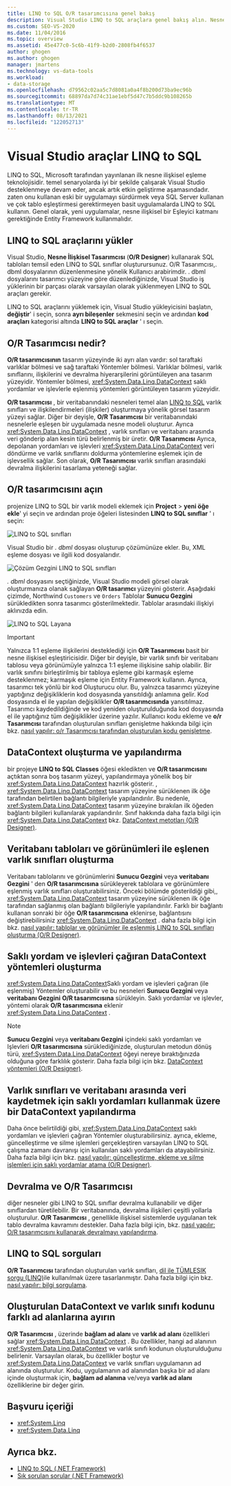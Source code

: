 ```yaml
---
title: LINQ to SQL O/R tasarımcısına genel bakış
description: Visual Studio LINQ to SQL araçlara genel bakış alın. Nesne İlişkisel Tasarımcısı (O/R Designer) hakkında bilgi edinin.
ms.custom: SEO-VS-2020
ms.date: 11/04/2016
ms.topic: overview
ms.assetid: 45e477c0-5c6b-41f9-b2d0-2808fb4f6537
author: ghogen
ms.author: ghogen
manager: jmartens
ms.technology: vs-data-tools
ms.workload:
- data-storage
ms.openlocfilehash: d79562c02aa5c7d8081a0a4f8b200d73ba9ec96b
ms.sourcegitcommit: 68897da7d74c31ae1ebf5d47c7b5ddc9b108265b
ms.translationtype: MT
ms.contentlocale: tr-TR
ms.lasthandoff: 08/13/2021
ms.locfileid: "122052713"
---
```

# <a name="linq-to-sql-tools-in-visual-studio"></a>Visual Studio araçlar LINQ to SQL

LINQ to SQL, Microsoft tarafından yayınlanan ilk nesne ilişkisel eşleme teknolojisidir. temel senaryolarda iyi bir şekilde çalışarak Visual Studio desteklenmeye devam eder, ancak artık etkin geliştirme aşamasındadır. zaten onu kullanan eski bir uygulamayı sürdürmek veya SQL Server kullanan ve çok tablo eşleştirmesi gerektirmeyen basit uygulamalarda LINQ to SQL kullanın. Genel olarak, yeni uygulamalar, nesne ilişkisel bir Eşleyici katmanı gerektiğinde Entity Framework kullanmalıdır.

## <a name="install-the-linq-to-sql-tools"></a>LINQ to SQL araçlarını yükler

Visual Studio, **Nesne İlişkisel Tasarımcısı** (**O/R Designer**) kullanarak SQL tabloları temsil eden LINQ to SQL sınıflar oluşturursunuz. O/R Tasarımcısı,. dbml dosyalarının düzenlenmesine yönelik Kullanıcı arabirimdir. . dbml dosyalarını tasarımcı yüzeyine göre düzenlediğinizde, Visual Studio iş yüklerinin bir parçası olarak varsayılan olarak yüklenmeyen LINQ to SQL araçları gerekir.

LINQ to SQL araçlarını yüklemek için, Visual Studio yükleyicisini başlatın, **değiştir**' i seçin, sonra **ayrı bileşenler** sekmesini seçin ve ardından **kod araçları** kategorisi altında **LINQ to SQL araçlar** ' ı seçin.

## <a name="what-is-the-or-designer"></a>O/R Tasarımcısı nedir?

**O/R tasarımcısının** tasarım yüzeyinde iki ayrı alan vardır: sol taraftaki varlıklar bölmesi ve sağ taraftaki Yöntemler bölmesi. Varlıklar bölmesi, varlık sınıflarını, ilişkilerini ve devralma hiyerarşilerini görüntüleyen ana tasarım yüzeyidir. Yöntemler bölmesi, <xref:System.Data.Linq.DataContext> saklı yordamlar ve işlevlerle eşlenmiş yöntemleri görüntüleyen tasarım yüzeyidir.

**O/R tasarımcısı** , bir veritabanındaki nesneleri temel alan [LINQ to SQL](/dotnet/framework/data/adonet/sql/linq/index) varlık sınıfları ve ilişkilendirmeleri (ilişkiler) oluşturmaya yönelik görsel tasarım yüzeyi sağlar. Diğer bir deyişle, **O/R Tasarımcısı** bir veritabanındaki nesnelerle eşleşen bir uygulamada nesne modeli oluşturur. Ayrıca <xref:System.Data.Linq.DataContext> , varlık sınıfları ve veritabanı arasında veri gönderip alan kesin türü belirlenmiş bir üretir. **O/R Tasarımcısı** Ayrıca, depolanan yordamları ve işlevleri <xref:System.Data.Linq.DataContext> veri döndürme ve varlık sınıflarını doldurma yöntemlerine eşlemek için de işlevsellik sağlar. Son olarak, **O/R Tasarımcısı** varlık sınıfları arasındaki devralma ilişkilerini tasarlama yeteneği sağlar.

## <a name="open-the-or-designer"></a>O/R tasarımcısını açın

projenize LINQ to SQL bir varlık modeli eklemek için **Project**  >  **yeni öğe ekle**' yi seçin ve ardından proje öğeleri listesinden **LINQ to SQL sınıflar** ' ı seçin:

![LINQ to SQL sınıfları](../data-tools/media/raddata-linq-to-sql-classes.png)

Visual Studio bir *. dbml* dosyası oluşturup çözümünüze ekler. Bu, XML eşleme dosyası ve ilgili kod dosyalarıdır.

![Çözüm Gezgini LINQ to SQL sınıfları](../data-tools/media/raddata-linq-to-sql-classes-in-solution-explorer.png)

*. dbml* dosyasını seçtiğinizde, Visual Studio modeli görsel olarak oluşturmanıza olanak sağlayan **O/R tasarımcı** yüzeyini gösterir. Aşağıdaki çizimde, Northwind `Customers` ve `Orders` Tablolar **Sunucu Gezgini** sürükledikten sonra tasarımcı gösterilmektedir. Tablolar arasındaki ilişkiyi aklınızda edin.

![LINQ to SQL Layana](../data-tools/media/raddata-linq-to-sql-designer.png)

> [!IMPORTANT]
> Yalnızca 1:1 eşleme ilişkilerini desteklediği için **O/R Tasarımcısı** basit bir nesne ilişkisel eşleştiricisidir. Diğer bir deyişle, bir varlık sınıfı bir veritabanı tablosu veya görünümüyle yalnızca 1:1 eşleme ilişkisine sahip olabilir. Bir varlık sınıfını birleştirilmiş bir tabloya eşleme gibi karmaşık eşleme desteklenmez; karmaşık eşleme için Entity Framework kullanın. Ayrıca, tasarımcı tek yönlü bir kod Oluşturucu olur. Bu, yalnızca tasarımcı yüzeyine yaptığınız değişikliklerin kod dosyasında yansıtıldığı anlamına gelir. Kod dosyasında el ile yapılan değişiklikler **O/R tasarımcısında** yansıtılmaz. Tasarımcı kaydedildiğinde ve kod yeniden oluşturulduğunda kod dosyasında el ile yaptığınız tüm değişiklikler üzerine yazılır. Kullanıcı kodu ekleme ve **o/r Tasarımcısı** tarafından oluşturulan sınıfları genişletme hakkında bilgi için bkz. [nasıl yapılır: o/r Tasarımcısı tarafından oluşturulan kodu genişletme](../data-tools/how-to-extend-code-generated-by-the-o-r-designer.md).

## <a name="create-and-configure-the-datacontext"></a>DataContext oluşturma ve yapılandırma

bir projeye **LINQ to SQL Classes** öğesi ekledikten ve **O/R tasarımcısını** açtıktan sonra boş tasarım yüzeyi, yapılandırmaya yönelik boş bir <xref:System.Data.Linq.DataContext> hazırlık gösterir. , <xref:System.Data.Linq.DataContext> tasarım yüzeyine sürüklenen ilk öğe tarafından belirtilen bağlantı bilgileriyle yapılandırılır. Bu nedenle, <xref:System.Data.Linq.DataContext> tasarım yüzeyine bırakılan ilk öğeden bağlantı bilgileri kullanılarak yapılandırılır. Sınıf hakkında daha fazla bilgi için <xref:System.Data.Linq.DataContext> bkz. [DataContext metotları (O/R Designer)](../data-tools/datacontext-methods-o-r-designer.md).

## <a name="create-entity-classes-that-map-to-database-tables-and-views"></a>Veritabanı tabloları ve görünümleri ile eşlenen varlık sınıfları oluşturma

Veritabanı tablolarını ve görünümlerini **Sunucu Gezgini** veya **veritabanı Gezgini** ' den **O/R tasarımcısına** sürükleyerek tablolara ve görünümlere eşlenmiş varlık sınıfları oluşturabilirsiniz. Önceki bölümde gösterildiği gibi,, <xref:System.Data.Linq.DataContext> tasarım yüzeyine sürüklenen ilk öğe tarafından sağlanmış olan bağlantı bilgileriyle yapılandırılır. Farklı bir bağlantı kullanan sonraki bir öğe **O/R tasarımcısına** eklenirse, bağlantısını değiştirebilirsiniz <xref:System.Data.Linq.DataContext> . daha fazla bilgi için bkz. [nasıl yapılır: tablolar ve görünümler ile eşlenmiş LINQ to SQL sınıfları oluşturma (O/R Designer)](../data-tools/how-to-create-linq-to-sql-classes-mapped-to-tables-and-views-o-r-designer.md).

## <a name="create-datacontext-methods-that-call-stored-procedures-and-functions"></a>Saklı yordam ve işlevleri çağıran DataContext yöntemleri oluşturma

<xref:System.Data.Linq.DataContext>Saklı yordam ve işlevleri çağıran (ile eşlenmiş) Yöntemler oluşturabilir ve bu nesneleri **Sunucu Gezgini** veya **veritabanı Gezgini** **O/R tasarımcısına** sürükleyin. Saklı yordamlar ve işlevler, yöntemi olarak **O/R tasarımcısına** eklenir <xref:System.Data.Linq.DataContext> .

> [!NOTE]
> **Sunucu Gezgini** veya **veritabanı Gezgini** içindeki saklı yordamları ve Işlevleri **O/R tasarımcısına** sürüklediğinizde, oluşturulan metodun dönüş türü, <xref:System.Data.Linq.DataContext> öğeyi nereye bıraktığınızda olduğuna göre farklılık gösterir. Daha fazla bilgi için bkz. [DataContext yöntemleri (O/R Designer)](../data-tools/datacontext-methods-o-r-designer.md).

## <a name="configure-a-datacontext-to-use-stored-procedures-to-save-data-between-entity-classes-and-a-database"></a>Varlık sınıfları ve veritabanı arasında veri kaydetmek için saklı yordamları kullanmak üzere bir DataContext yapılandırma

Daha önce belirtildiği gibi, <xref:System.Data.Linq.DataContext> saklı yordamları ve işlevleri çağıran Yöntemler oluşturabilirsiniz. ayrıca, ekleme, güncelleştirme ve silme işlemleri gerçekleştiren varsayılan LINQ to SQL çalışma zamanı davranışı için kullanılan saklı yordamları da atayabilirsiniz. Daha fazla bilgi için bkz. [nasıl yapılır: güncelleştirme, ekleme ve silme işlemleri için saklı yordamlar atama (O/R Designer)](../data-tools/how-to-assign-stored-procedures-to-perform-updates-inserts-and-deletes-o-r-designer.md).

## <a name="inheritance-and-the-or-designer"></a>Devralma ve O/R Tasarımcısı

diğer nesneler gibi LINQ to SQL sınıflar devralma kullanabilir ve diğer sınıflardan türetilebilir. Bir veritabanında, devralma ilişkileri çeşitli yollarla oluşturulur. **O/R Tasarımcısı** , genellikle ilişkisel sistemlerde uygulanan tek tablo devralma kavramını destekler. Daha fazla bilgi için, bkz. [nasıl yapılır: O/R tasarımcısını kullanarak devralmayı yapılandırma](../data-tools/how-to-configure-inheritance-by-using-the-o-r-designer.md).

## <a name="linq-to-sql-queries"></a>LINQ to SQL sorguları

**O/R Tasarımcısı** tarafından oluşturulan varlık sınıfları, [dil ile TÜMLEŞIK sorgu (LINQ)](/dotnet/csharp/linq/)ile kullanılmak üzere tasarlanmıştır. Daha fazla bilgi için bkz. [nasıl yapılır: bilgi sorgulama](/dotnet/framework/data/adonet/sql/linq/how-to-query-for-information).

## <a name="separate-the-generated-datacontext-and-entity-class-code-into-different-namespaces"></a>Oluşturulan DataContext ve varlık sınıfı kodunu farklı ad alanlarına ayırın

**O/R Tasarımcısı** , üzerinde **bağlam ad alanı** ve **varlık ad alanı** özellikleri sağlar <xref:System.Data.Linq.DataContext> . Bu özellikler, hangi ad alanının <xref:System.Data.Linq.DataContext> ve varlık sınıfı kodunun oluşturulduğunu belirlenir. Varsayılan olarak, bu özellikler boştur ve <xref:System.Data.Linq.DataContext> ve varlık sınıfları uygulamanın ad alanında oluşturulur. Kodu, uygulamanın ad alanından başka bir ad alanı içinde oluşturmak için, **bağlam ad alanına** ve/veya **varlık ad alanı** özelliklerine bir değer girin.

## <a name="reference-content"></a>Başvuru içeriği

- <xref:System.Linq>
- <xref:System.Data.Linq>

## <a name="see-also"></a>Ayrıca bkz.

- [LINQ to SQL (.NET Framework)](/dotnet/framework/data/adonet/sql/linq/index)
- [Sık sorulan sorular (.NET Framework)](/dotnet/framework/data/adonet/sql/linq/frequently-asked-questions)
